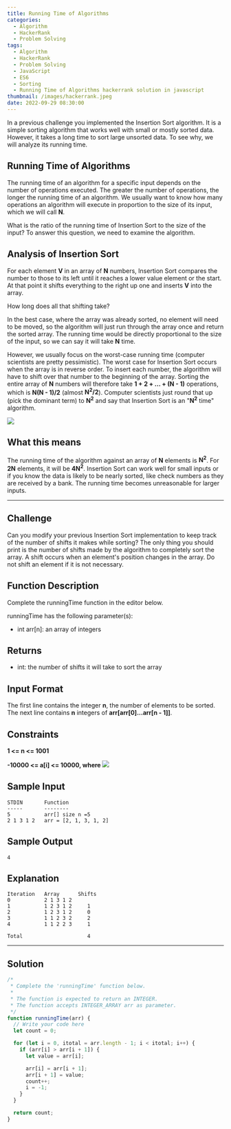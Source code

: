 ```yaml
---
title: Running Time of Algorithms
categories:
  - Algorithm
  - HackerRank
  - Problem Solving
tags:
  - Algorithm
  - HackerRank
  - Problem Solving
  - JavaScript
  - ES6
  - Sorting
  - Running Time of Algorithms hackerrank solution in javascript
thumbnail: /images/hackerrank.jpeg
date: 2022-09-29 08:30:00
---
```


In a previous challenge you implemented the Insertion Sort algorithm. It is a simple sorting algorithm that works well with small or mostly sorted data. However, it takes a long time to sort large unsorted data. To see why, we will analyze its running time.

<!-- more -->

## Running Time of Algorithms

The running time of an algorithm for a specific input depends on the number of operations executed. The greater the number of operations, the longer the running time of an algorithm. We usually want to know how many operations an algorithm will execute in proportion to the size of its input, which we will call **N**.

What is the ratio of the running time of Insertion Sort to the size of the input? To answer this question, we need to examine the algorithm.

## Analysis of Insertion Sort

For each element **V** in an array of **N** numbers, Insertion Sort compares the number to those to its left until it reaches a lower value element or the start. At that point it shifts everything to the right up one and inserts **V** into the array.

How long does all that shifting take?

In the best case, where the array was already sorted, no element will need to be moved, so the algorithm will just run through the array once and return the sorted array. The running time would be directly proportional to the size of the input, so we can say it will take **N** time.

However, we usually focus on the worst-case running time (computer scientists are pretty pessimistic). The worst case for Insertion Sort occurs when the array is in reverse order. To insert each number, the algorithm will have to shift over that number to the beginning of the array. Sorting the entire array of **N** numbers will therefore take **1 + 2 + ... + (N - 1)** operations, which is **N(N - 1)/2** (almost **N<sup>2</sup>/2**). Computer scientists just round that up (pick the dominant term) to **N<sup>2</sup>** and say that Insertion Sort is an "**N<sup>2</sup>** time" algorithm.

![](https://s3.amazonaws.com/hr-challenge-images/insertion-sort/InsertionSortRunningTime-small.png)

## What this means

The running time of the algorithm against an array of **N** elements is **N<sup>2</sup>**. For **2N** elements, it will be **4N<sup>2</sup>**. Insertion Sort can work well for small inputs or if you know the data is likely to be nearly sorted, like check numbers as they are received by a bank. The running time becomes unreasonable for larger inputs.

---

## Challenge

Can you modify your previous Insertion Sort implementation to keep track of the number of shifts it makes while sorting? The only thing you should print is the number of shifts made by the algorithm to completely sort the array. A shift occurs when an element's position changes in the array. Do not shift an element if it is not necessary.

## Function Description

Complete the runningTime function in the editor below.

runningTime has the following parameter(s):

- int arr[n]: an array of integers

## Returns

- int: the number of shifts it will take to sort the array

## Input Format

The first line contains the integer **n**, the number of elements to be sorted.
The next line contains **n** integers of **arr[arr[0]...arr[n - 1]]**.

## Constraints

**1 <= n <= 1001**

**-10000 <= a[i] <= 10000, where ![](<https://latex.codecogs.com/svg.image?i\in&space;\left{&space;0..(n&space;-&space;1)\right}>)**

## Sample Input

```
STDIN       Function
-----       --------
5           arr[] size n =5
2 1 3 1 2   arr = [2, 1, 3, 1, 2]
```

## Sample Output

```
4
```

## Explanation

```
Iteration   Array      Shifts
0           2 1 3 1 2
1           1 2 3 1 2     1
2           1 2 3 1 2     0
3           1 1 2 3 2     2
4           1 1 2 2 3     1

Total                     4
```

---

## Solution

```javascript
/*
 * Complete the 'runningTime' function below.
 *
 * The function is expected to return an INTEGER.
 * The function accepts INTEGER_ARRAY arr as parameter.
 */
function runningTime(arr) {
  // Write your code here
  let count = 0;

  for (let i = 0, itotal = arr.length - 1; i < itotal; i++) {
    if (arr[i] > arr[i + 1]) {
      let value = arr[i];

      arr[i] = arr[i + 1];
      arr[i + 1] = value;
      count++;
      i = -1;
    }
  }

  return count;
}
```
